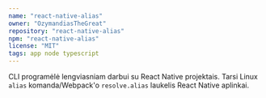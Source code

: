 ```yaml
---
name: "react-native-alias"
owner: "OzymandiasTheGreat"
repository: "react-native-alias"
npm: "react-native-alias"
license: "MIT"
tags: app node typescript
---
```

CLI programėlė lengviasniam darbui su React Native projektais. Tarsi Linux `alias` komanda/Webpack'o
`resolve.alias` laukelis React Native aplinkai.
